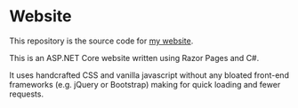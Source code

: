 # Website
This repository is the source code for [my website](https://henryhiles.com "My Website").

This is an ASP.NET Core website written using Razor Pages and C#. 


It uses handcrafted CSS and vanilla javascript without any bloated front-end frameworks (e.g. jQuery or Bootstrap) making for quick loading and fewer requests. 
